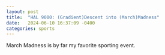 ```yaml
---
layout: post
title:  "HAL 9000: (Gradient)Descent into (March)Madness"
date:   2024-06-10 16:37:09 -0400
categories: sports
---
```


March Madness is by far my favorite sporting event. 
